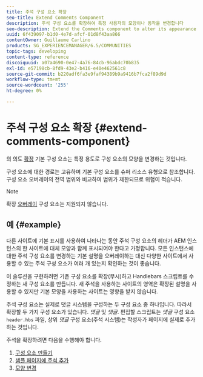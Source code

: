 ```yaml
---
title: 주석 구성 요소 확장
seo-title: Extend Comments Component
description: 주석 구성 요소를 확장하여 특정 사용자의 모양이나 동작을 변경합니다
seo-description: Extend the Comments component to alter its appearance or behavior for specific uses
uuid: 6f439097-b1d0-4e7d-afcf-01d8f43aa866
contentOwner: Guillaume Carlino
products: SG_EXPERIENCEMANAGER/6.5/COMMUNITIES
topic-tags: developing
content-type: reference
discoiquuid: a07a4690-0e47-4a76-84cb-96abdc70b835
exl-id: e57198cb-8fd9-43e2-b416-e40e462561c8
source-git-commit: b220adf6fa3e9faf94389b9a9416b7fca2f89d9d
workflow-type: tm+mt
source-wordcount: '255'
ht-degree: 0%

---
```


# 주석 구성 요소 확장  {#extend-comments-component}

의 의도 [확장](client-customize.md#extensions) 기본 구성 요소는 특정 용도로 구성 요소의 모양을 변경하는 것입니다.

구성 요소에 대한 경로는 고유하며 기본 구성 요소를 슈퍼 리소스 유형으로 참조합니다. 구성 요소 오버레이의 전역 범위와 비교하여 범위가 제한되므로 위험이 적습니다.

>[!NOTE]
>
>확장 [오버레이](client-customize.md#overlays) 구성 요소는 지원되지 않습니다.

## 예 {#example}

다른 사이트에 기본 표시를 사용하여 나타나는 동안 주석 구성 요소의 헤더가 AEM 인스턴스의 한 사이트에 대체 모양과 함께 표시되어야 한다고 가정합니다. 모든 인스턴스에 대한 주석 구성 요소를 변경하는 기본 설명을 오버레이하는 대신 다양한 사이트에서 사용할 수 있는 주석 구성 요소가 여러 개 있는지 확인하는 것이 좋습니다.

이 솔루션을 구현하려면 기존 구성 요소를 확장(무시)하고 Handlebars 스크립트를 수정하는 새 구성 요소를 만듭니다. 새 주석을 사용하는 사이트의 영역은 확장된 설명을 사용할 수 있지만 기본 모양을 사용하는 사이트는 영향을 받지 않습니다.

주석 구성 요소는 실제로 댓글 시스템을 구성하는 두 구성 요소 중 하나입니다. 따라서 확장할 두 가지 구성 요소가 있습니다. *댓글* 및 *댓글*. 편집할 스크립트는 *댓글* 구성 요소 `header.hbs` 파일, 상위 *댓글* 구성 요소(주석 시스템)는 작성자가 페이지에 실제로 추가하는 것입니다.

주석을 확장하려면 다음을 수행해야 합니다.

1. [구성 요소 만들기](extend-create-components.md)
1. [샘플 페이지에 주석 추가](extend-sample-page.md)
1. [모양 변경](extend-alter-appearance.md)
